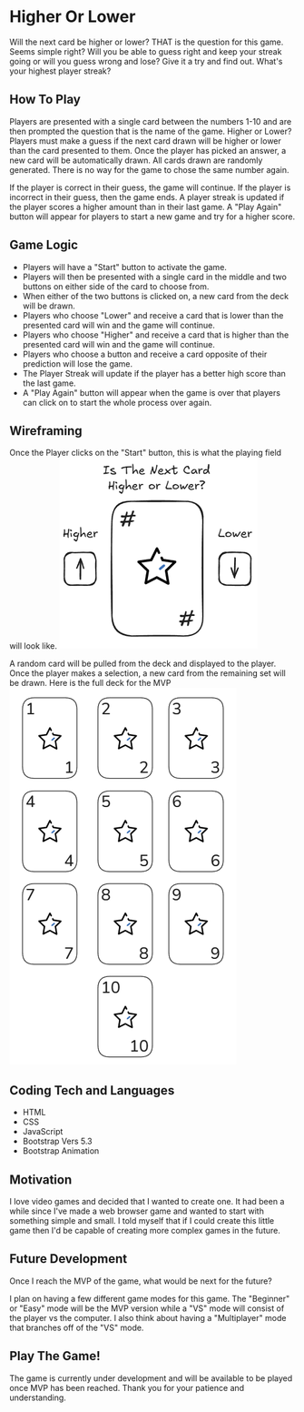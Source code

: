 # Higher Or Lower

Will the next card be higher or lower? THAT is the question for this game. Seems simple right? Will you be able to guess right and keep your streak going or will you guess wrong and lose? Give it a try and find out. What's your highest player streak?

## How To Play
Players are presented with a single card between the numbers 1-10 and are then prompted the question that is the name of the game. Higher or Lower? Players must make a guess if the next card drawn will be higher or lower than the card presented to them. Once the player has picked an answer, a new card will be automatically drawn. All cards drawn are randomly generated. There is no way for the game to chose the same number again.

If the player is correct in their guess, the game will continue. If the player is incorrect in their guess, then the game ends. A player streak is updated if the player scores a higher amount than in their last game. A "Play Again" button will appear for players to start a new game and try for a higher score.

## Game Logic
- Players will have a "Start" button to activate the game.
- Players will then be presented with a single card in the middle and two buttons on either side of the card to choose from.
- When either of the two buttons is clicked on, a new card from the deck will be drawn.
- Players who choose "Lower" and receive a card that is lower than the presented card will win and the game will continue.
- Players who choose "Higher" and receive a card that is higher than the presented card will win and the game will continue.
- Players who choose a button and receive a card opposite of their prediction will lose the game.
- The Player Streak will update if the player has a better high score than the last game.
- A "Play Again" button will appear when the game is over that players can click on to start the whole process over again.

## Wireframing
Once the Player clicks on the "Start" button, this is what the playing field will look like.
![Wireframe](assets/images/wireframes/higher_lower_wireframe.png)

A random card will be pulled from the deck and displayed to the player. Once the player makes a selection, a new card from the remaining set will be drawn. Here is the full deck for the MVP
![mvp_deck](assets/images/wireframes/mvp_card_deck.png)

## Coding Tech and Languages
- HTML
- CSS
- JavaScript
- Bootstrap Vers 5.3
- Bootstrap Animation

## Motivation
I love video games and decided that I wanted to create one. It had been a while since I've made a web browser game and wanted to start with something simple and small. I told myself that if I could create this little game then I'd be capable of creating more complex games in the future.

## Future Development
Once I reach the MVP of the game, what would be next for the future?

I plan on having a few different game modes for this game. The "Beginner" or "Easy" mode will be the MVP version while a "VS" mode will consist of the player vs the computer. I also think about having a "Multiplayer" mode that branches off of the "VS" mode.

## Play The Game!
The game is currently under development and will be available to be played once MVP has been reached. Thank you for your patience and understanding.